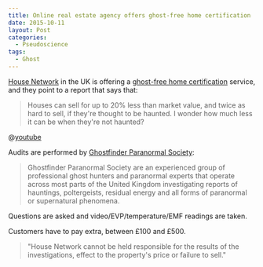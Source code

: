 ```yaml
---
title: Online real estate agency offers ghost-free home certification
date: 2015-10-11
layout: Post
categories:
  - Pseudoscience
tags:
  - Ghost
---
```


[House Network](http://www.housenetwork.co.uk/ghost_free_service.asp) in the UK is offering a [ghost-free home certification](http://www.cnet.com/news/real-estate-service-offers-ghost-free-home-certification/) service, and they point to a report that says that:

<!-- more -->

> Houses can sell for up to 20% less than market value, and twice as hard to sell, if they're thought to be haunted. I wonder how much less it can be when they're not haunted?

@[youtube](https://youtu.be/fKk391xScaY)

Audits are performed by [Ghostfinder Paranormal Society](http://www.ghostfinder.co.uk/index.html):

> Ghostfinder Paranormal Society are an experienced group of professional ghost hunters and paranormal experts that operate across most parts of the United Kingdom investigating reports of hauntings, poltergeists, residual energy and all forms of paranormal or supernatural phenomena.

Questions are asked and video/EVP/temperature/EMF readings are taken.

Customers have to pay extra, between £100 and £500.

> "House Network cannot be held responsible for the results of the investigations, effect to the property's price or failure to sell."

